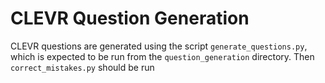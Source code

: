 # CLEVR Question Generation

CLEVR questions are generated using the script `generate_questions.py`, which is expected to be run from the `question_generation` directory.
Then `correct_mistakes.py` should be run 
